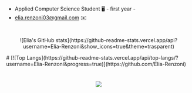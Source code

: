 
* Applied Computer Science Student 🖥️ - first year -
* elia.renzoni03@gmail.com :envelope:
#
<p align="center">
![Elia's GitHub stats](https://github-readme-stats.vercel.app/api?username=Elia-Renzoni&show_icons=true&theme=trasparent)
</p>
#
[![Top Langs](https://github-readme-stats.vercel.app/api/top-langs/?username=Elia-Renzoni&progress=true)](https://github.com/Elia-Renzoni)

#
<p align="center">
  <a href="https://skillicons.dev">
    <img src="https://skillicons.dev/icons?i=c,css,html,latex,vscode,vim,atom" />
  </a>
</p>

